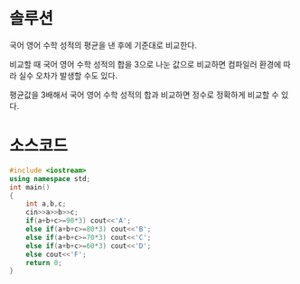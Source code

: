# 솔루션

국어 영어 수학 성적의 평균을 낸 후에 기준대로 비교한다.

비교할 때 국어 영어 수학 성적의 합을 3으로 나눈 값으로 비교하면 컴파일러 환경에 따라 실수 오차가 발생할 수도 있다.

평균값을 3배해서 국어 영어 수학 성적의 합과 비교하면 정수로 정확하게 비교할 수 있다.



# 소스코드

```cpp
#include <iostream>
using namespace std;
int main()
{
    int a,b,c;
    cin>>a>>b>>c;
    if(a+b+c>=90*3) cout<<'A';
    else if(a+b+c>=80*3) cout<<'B';
    else if(a+b+c>=70*3) cout<<'C';
    else if(a+b+c>=60*3) cout<<'D';
    else cout<<'F';
    return 0;
}
```
